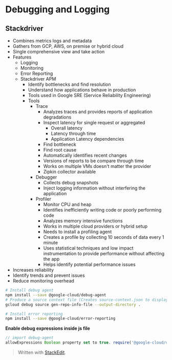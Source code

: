 
# Debugging and Logging

## Stackdriver
- Combines metrics logs and metadata
- Gathers from GCP, AWS, on premise or hybrid cloud
- Single comprehensive view and take action
- Features
	- Logging
	- Monitoring
	- Error Reporting
	- Stackdriver APM 
		- Identify bottlenecks and find resolution
		- Understand how applications behave in production
		- Tools used in Google SRE (Service Reliability Engineering)
		- Tools
			- Trace
				- Analyzes traces and provides reports of application degradations
				- Inspect latency for single request or aggregated
					- Overall latency
					- Latency through time
					- Application Latency dependencies
				- Find bottleneck 
				- Find root cause
				- Automatically identifies recent changes
				- Versions of reports to be compare through time
				- Works on multiple VMs doesn't matter the provider
				- Zipkin collector available
			- Debugger
				- Collects debug snapshots
				- Inject logging information without interfering the application
			- Profiler 
				- Monitor CPU and heap
				- Identifies inefficiently writing code or poorly performing code
				- Analyzes memory intensive functions
				- Works in multiple cloud providers or hybrid setup
				- Needs to install a profiling agent
				- Creates a profile by collecting 10 seconds of data every 1 minute
				- Uses statistical techniques and low impact instrumentation to provide performance without affecting the app
				- Helps identify potential performance issues
- Increases reliability
- Identify trends and prevent issues
- Reduce monitoring overhead

```bash
# Install debug agent
npm install --save @google-cloud/debug-agent
# Produce a source context file (Creates source-context.json to display the correct source code in GCP Debug window)
gcloud debug source gen-repo-info-file --output-directory .

# Install error reporting
npm install --save @google-cloud/error-reporting
```
**Enable debug expressions inside js file**
```javascript
// import debug-agent
allowExpressions Boolean property set to true. require('@google-cloud/debug-agent').start({ allowExpressions:  true  });
```

> Written with [StackEdit](https://stackedit.io/).
<!--stackedit_data:
eyJoaXN0b3J5IjpbLTIwNTUzNjE4NjcsMTE0OTY4MTY3Myw2Mz
U4MTcxMjMsMTg5NDk4MDI4OCwtMzkzMjM4NTk1XX0=
-->